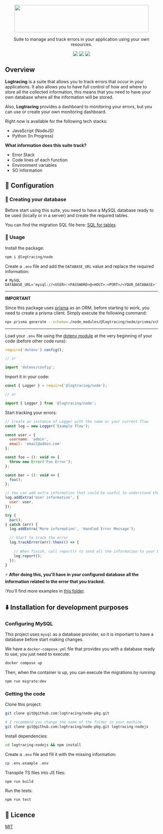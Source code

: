 <p align="center">
  <img width="442" height="90" src="https://github.com/logtracing/node-pkg/assets/55886451/a605b6fd-14c8-4d0d-9cfa-c8f0742aa5ec">
</p>

<p align="center">Suite to manage and track errors in your application using your own resources.</p>

<p align="center">
  <img src="https://github.com/logtracing/node-pkg/actions/workflows/node.js.yml/badge.svg">
  <img src="https://img.shields.io/npm/v/@logtracing/node?color=blue">
  <img src="https://img.shields.io/npm/l/@logtracing/node?color=blue">
</p>

## Overview
**Logtracing** is a suite that allows you to track errors that occur in your applications. It also allows you to have full control of how and where to store all the collected information, this means that you need to have your own database where all the information will be stored.

Also, **Logtracing** provides a dashboard to monitoring your errors, but you can use or create your own monitoring dashboard.

Right now is available for the following tech stacks:
- JavaScript (NodeJS)
- Python (In Progress)

**What information does this suite track?**
- Error Stack
- Code lines of each function
- Environment variables
- SO Information

## :wrench: Configuration

### :open_file_folder: Creating your database
Before start using this suite, you need to have a MySQL database ready to be used (locally or in a server) and create the required tables.

You can find the migration SQL file here: [SQL for tables](https://github.com/logtracing/node-pkg/blob/main/prisma/migrations/20230616221617_init/migration.sql)

### :rocket: Usage
Install the package:
```bash
npm i @logtracing/node
```

Create a `.env` file and add the `DATABASE_URL` value and replace the required information:
```properties
# MySQL
DATABASE_URL='mysql://<USER>:<PASSWORD>@<HOST>:<PORT>/<YOUR_DATABASE>'
```
---
**IMPORTANT**

Since this package uses [prisma](https://www.prisma.io/) as an ORM, before starting to work, you need to create a prisma client. Simply execute the following command:
```bash
npx prisma generate --schema=./node_modules/@logtracing/node/prisma/schema.prisma
```
---

Load your `.env` file using the [dotenv module](https://www.npmjs.com/package/dotenv) at the very beginning of your code (before other code runs):
```js
require('dotenv').config();

// or

import 'dotenv/config';
```

Import it in your code:
```js
const { Logger } = require('@logtracing/node');

// or

import { Logger } from '@logtracing/node';
```

Start tracking your errors:
```js
// Create an instance of Logger with the name or your current flow
const log = new Logger('Example flow');

const user = {
  username: 'admin',
  email: 'email@admin.com'
};

const foo = (): void => {
  throw new Error('Foo Error');
};

const bar = (): void => {
  foo();
};

// You can add extra information that could be useful to understand the error
log.addExtra('User information', {
  user: user,
});

try {
  bar();
} catch (err) {
  log.addExtra('More information', 'Handled Error Message');

  // Start to track the error
  log.trackError(err).then(() => {
  
    // When finish, call report() to send all the information to your DB
    log.report();
  });
}
```

:zap: **After doing this, you'll have in your configured database all the information related to the error that you tracked.**


❕You'll find more examples in [this folder](https://github.com/logtracing/node-pkg/blob/main/examples).


## :arrow_down: Installation for development purposes
### Configuring MySQL
This project uses `mysql` as a database provider, so it is important to have a database before start making changes.

We have a `docker-compose.yml` file that provides you with a database ready to use, you just need to execute:
```bash
docker compose up
```

Then, when the container is up, you can execute the migrations by running:
```bash
npm run migrate:dev
```

### Getting the code
Clone this project:
```bash
git clone git@github.com:logtracing/node-pkg.git

# I recommend you change the name of the folder in your machine
git clone git@github.com:logtracing/node-pkg.git logtracing-nodejs
```

Install dependencies:
```bash
cd logtracing-nodejs && npm install
```

Create a `.env` file and fill it with the missing information:
```bash
cp .env.example .env
```

Transpile TS files into JS files:
```bash
npm run build
```

Run the tests:
```bash
npm run test
```

## :scroll: Licence
[MIT](https://github.com/logtracing/node-pkg/blob/main/LICENSE)
